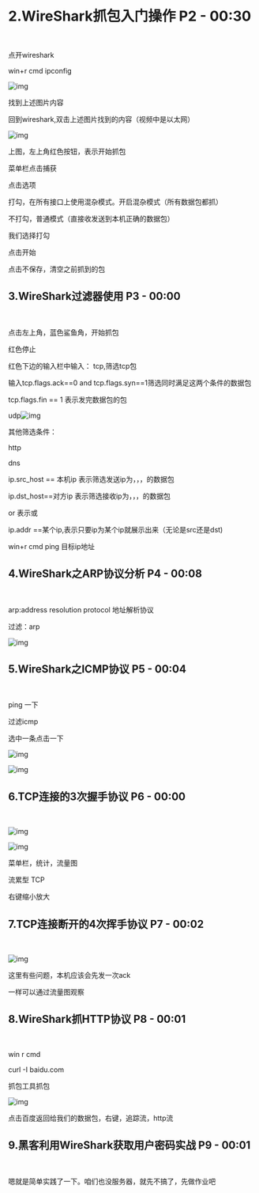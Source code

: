 # 2.WireShark抓包入门操作 P2 - 00:30

﻿

点开wireshark

win+r cmd ipconfig 

![img](assets/Wireshark小白教程/5fd707ca7d5583a6f2a8883090cda5a0b2b19772.png@690w_!web-note.webp)

找到上述图片内容

回到wireshark,双击上述图片找到的内容（视频中是以太网）

![img](assets/Wireshark小白教程/21bcd0b287c9c1579611356a5ea2e88f554dad96.png@388w_!web-note.webp)

上图，左上角红色按钮，表示开始抓包

菜单栏点击捕获

点击选项

打勾，在所有接口上使用混杂模式。开启混杂模式（所有数据包都抓）

不打勾，普通模式（直接收发送到本机正确的数据包）

我们选择打勾

点击开始

点击不保存，清空之前抓到的包

## 3.WireShark过滤器使用 P3 - 00:00

﻿

点击左上角，蓝色鲨鱼角，开始抓包

红色停止

红色下边的输入栏中输入： tcp,筛选tcp包

输入tcp.flags.ack==0 and tcp.flags.syn==1筛选同时满足这两个条件的数据包

tcp.flags.fin == 1 表示发完数据包的包

udp![img](assets/Wireshark小白教程/f072316282067e02d9d500e30d379fd255a2a65b.jpg@690w_!web-note.webp)

其他筛选条件：

http

dns

ip.src_host == 本机ip 表示筛选发送ip为，，，的数据包

ip.dst_host==对方ip 表示筛选接收ip为，，，的数据包

or 表示或

ip.addr ==某个ip,表示只要ip为某个ip就展示出来（无论是src还是dst)

win+r cmd ping 目标ip地址

## 4.WireShark之ARP协议分析 P4 - 00:08

﻿

arp:address resolution protocol 地址解析协议

过滤：arp 

![img](assets/Wireshark小白教程/3cdea5dc2cf547a154b8d19cd728d6f4efb89db1.png@690w_!web-note.webp)

## 5.WireShark之ICMP协议 P5 - 00:04

﻿

ping 一下

过滤icmp

选中一条点击一下 

![img](assets/Wireshark小白教程/95e429f29c1cfd2cd0a1f82f6aca76b7809f27a7.png@690w_!web-note.webp)

![img](assets/Wireshark小白教程/b80576b784ee78c746667a0f7cc53ab9117397ec.png@690w_!web-note.webp)

## 6.TCP连接的3次握手协议 P6 - 00:00

﻿

![img](assets/Wireshark小白教程/ed3f8f93e57353998d48172025f701c6dc3fc372.jpg@690w_!web-note.webp)

![img](assets/Wireshark小白教程/32c0c57bf9693b14879fa3cfd22052aeeff2823b.jpg@1200w_!web-note.webp)

菜单栏，统计，流量图

流累型 TCP

右键缩小放大

## 7.TCP连接断开的4次挥手协议 P7 - 00:02

﻿ 

![img](assets/Wireshark小白教程/559e8567bc7c88aebead2e514bd7e5d37a044716.jpg@1200w_!web-note.webp)

这里有些问题，本机应该会先发一次ack

一样可以通过流量图观察

## 8.WireShark抓HTTP协议 P8 - 00:01

﻿

win r cmd

curl -I baidu.com

抓包工具抓包 

![img](assets/Wireshark小白教程/e85b1b21b598bebcb32145917e6fc0d05596867b.jpg@1200w_!web-note.webp)

点击百度返回给我们的数据包，右键，追踪流，http流

## 9.黑客利用WireShark获取用户密码实战 P9 - 00:01

﻿

嗯就是简单实践了一下。咱们也没服务器，就先不搞了，先做作业吧

 